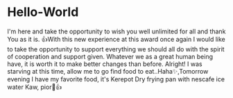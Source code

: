 # Hello-World 






I'm here and take the opportunity to wish you well unlimited for all and thank You as it is. 👍With this new experience at this award once again I would like to take the opportunity to support everything we should all do with the spirit of cooperation and support given. Whatever we as a great human being have, it is worth it to make better changes than before. Alright! I was starving at this time, allow me to go find food to eat..Haha✨,Tomorrow evening I have my favorite food, it's Kerepot Dry frying pan with nescafe ice water Kaw, pior🤩👍
 
